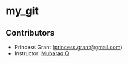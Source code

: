 # my_git
## Contributors

- Princess Grant ([princess.grant@gmail.com](mailto:princess.grant@gmail.com))
- Instructor: [Mubaraq Q](https://github.com/mubarraqqq)
